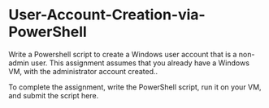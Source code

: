 # User-Account-Creation-via-PowerShell

Write a Powershell script to create a Windows user account that is a non-admin user. This assignment assumes that you already have a Windows VM, with the administrator account created..

To complete the assignment, write the PowerShell script, run it on your VM, and submit the script here.

